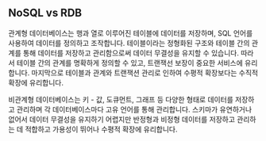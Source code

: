 ## NoSQL vs RDB

관계형 데이터베이스는 행과 열로 이루어진 테이블에 데이터를 저장하며, SQL 언어를 사용하여 데이터를 정의하고 조작합니다. 
테이블이라는 정형화된 구조와 테이블 간의 관계를 통해 데이터를 저장하고 관리함으로써 데이터 무결성을 유지할 수 있습니다. 
따라서 테이블 간의 관계를 명확하게 정의할 수 있고, 트랜잭선 보장이 중요한 서비스에 유리합니다. 
마지막으로 테이블과 관계와 트랜잭션 관리로 인하여 수평적 확장보다는 수직적 확장에 유리합니다.

비관계형 데이터베이스는 키 - 값, 도큐먼트, 그래프 등 다양한 형태로 데이터를 저장하고 관리하며 각 데이터베이스마다 고유 언어를 통해 관리합니다. 
스키마가 유연하거나 없어서 데이터 무결성을 유지하기 어렵지만 반정형과 비정형 데이터를 저장하고 관리하는 데 적합하고 가용성이 뛰어나 수평적 확장에 유리합니다.